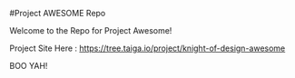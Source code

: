 #Project AWESOME Repo

Welcome to the Repo for Project Awesome!

Project Site Here : https://tree.taiga.io/project/knight-of-design-awesome

BOO YAH!
